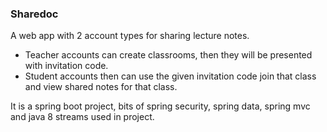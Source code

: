 ### Sharedoc

A web app with 2 account types for sharing lecture notes.  


- Teacher accounts can create classrooms, then they will be presented with invitation code.
- Student accounts then can use the given invitation code join that class and view shared notes for that class.  



It is a spring boot project, bits of spring security, spring data, spring mvc and java 8 streams used in project.